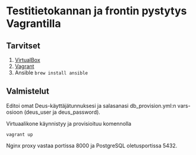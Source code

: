 
# Testitietokannan ja frontin pystytys Vagrantilla

## Tarvitset

1. [VirtualBox](https://www.virtualbox.org)
2. [Vagrant](https://www.vagrantup.com)
3. Ansible
   ```brew install ansible```

## Valmistelut

Editoi omat Deus-käyttäjätunnuksesi ja salasanasi db_provision.yml:n vars-osioon (deus_user ja deus_password).

Virtuaalikone käynnistyy ja provisioituu komennolla

```vagrant up```

Nginx proxy vastaa portissa 8000 ja PostgreSQL oletusportissa 5432.
